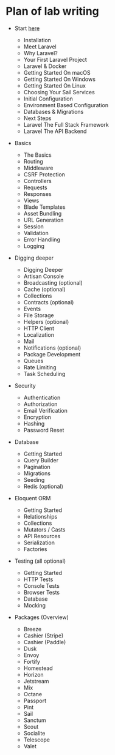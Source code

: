 # Plan of lab writing

* Start [here](https://laravel.com/docs/master/installation)
    * Installation
    * Meet Laravel
    * Why Laravel?
    * Your First Laravel Project
    * Laravel & Docker
    * Getting Started On macOS
    * Getting Started On Windows
    * Getting Started On Linux
    * Choosing Your Sail Services
    * Initial Configuration
    * Environment Based Configuration
    * Databases & Migrations
    * Next Steps
    * Laravel The Full Stack Framework
    * Laravel The API Backend

* Basics
    * The Basics
    * Routing
    * Middleware
    * CSRF Protection
    * Controllers
    * Requests
    * Responses
    * Views
    * Blade Templates
    * Asset Bundling
    * URL Generation
    * Session
    * Validation
    * Error Handling
    * Logging

* Digging deeper
    * Digging Deeper
    * Artisan Console
    * Broadcasting (optional)
    * Cache (optional)
    * Collections
    * Contracts (optional)
    * Events
    * File Storage
    * Helpers (optional)
    * HTTP Client
    * Localization
    * Mail
    * Notifications (optional)
    * Package Development
    * Queues
    * Rate Limiting
    * Task Scheduling

* Security
  * Authentication
  * Authorization
  * Email Verification
  * Encryption
  * Hashing
  * Password Reset


* Database
  * Getting Started
  * Query Builder
  * Pagination
  * Migrations
  * Seeding
  * Redis (optional)

* Eloquent ORM

  * Getting Started
  * Relationships
  * Collections
  * Mutators / Casts
  * API Resources
  * Serialization
  * Factories

* Testing (all optional)
  * Getting Started
  * HTTP Tests
  * Console Tests
  * Browser Tests
  * Database
  * Mocking

* Packages (Overview)
  * Breeze
  * Cashier (Stripe)
  * Cashier (Paddle)
  * Dusk
  * Envoy
  * Fortify
  * Homestead
  * Horizon
  * Jetstream
  * Mix
  * Octane
  * Passport
  * Pint
  * Sail
  * Sanctum
  * Scout
  * Socialite
  * Telescope
  * Valet